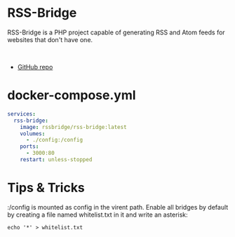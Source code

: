# RSS-Bridge

RSS-Bridge is a PHP project capable of generating RSS and Atom feeds for websites that don't have one.

<br>

- [GitHub repo](https://github.com/RSS-Bridge/rss-bridge)

# docker-compose.yml

```yml
services:
  rss-bridge:
    image: rssbridge/rss-bridge:latest
    volumes:
      - ./config:/config
    ports:
      - 3000:80
    restart: unless-stopped
```

# Tips & Tricks

:/config is mounted as config in the virent path.
Enable all bridges by default by creating a file named whitelist.txt in it and write an asterisk:

`echo '*' > whitelist.txt`
